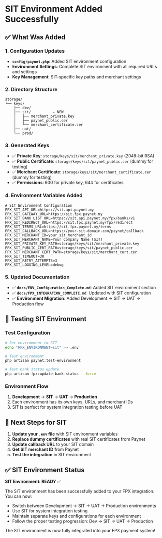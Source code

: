 # SIT Environment Added Successfully

## ✅ What Was Added

### 1. Configuration Updates
- **`config/paynet.php`**: Added SIT environment configuration
- **Environment Settings**: Complete SIT environment with all required URLs and settings
- **Key Management**: SIT-specific key paths and merchant settings

### 2. Directory Structure
```
storage/
└── keys/
    ├── dev/
    ├── sit/          ← NEW
    │   ├── merchant_private.key
    │   ├── paynet_public.cer
    │   └── merchant_certificate.cer
    ├── uat/
    └── prod/
```

### 3. Generated Keys
- ✅ **Private Key**: `storage/keys/sit/merchant_private.key` (2048-bit RSA)
- ✅ **Public Certificate**: `storage/keys/sit/paynet_public.cer` (dummy for testing)
- ✅ **Merchant Certificate**: `storage/keys/sit/merchant_certificate.cer` (dummy for testing)
- ✅ **Permissions**: 600 for private key, 644 for certificates

### 4. Environment Variables Added
```env
# SIT Environment Configuration
FPX_SIT_API_URL=https://sit.api.paynet.my
FPX_SIT_GATEWAY_URL=https://sit.fpx.paynet.my
FPX_SIT_BANK_LIST_URL=https://sit.api.paynet.my/fpx/banks/v1
FPX_SIT_REDIRECT_URL=https://sit.fpx.paynet.my/fpx/redirect
FPX_SIT_TERMS_URL=https://sit.fpx.paynet.my/terms
FPX_SIT_CALLBACK_URL=https://your-sit-domain.com/paynet/callback
FPX_SIT_MERCHANT_ID=your_sit_merchant_id
FPX_SIT_MERCHANT_NAME=Your Company Name (SIT)
FPX_SIT_PRIVATE_KEY_PATH=storage/keys/sit/merchant_private.key
FPX_SIT_PUBLIC_CERT_PATH=storage/keys/sit/paynet_public.cer
FPX_SIT_MERCHANT_CERT_PATH=storage/keys/sit/merchant_cert.cer
FPX_SIT_TIMEOUT=30
FPX_SIT_RETRY_ATTEMPTS=3
FPX_SIT_LOGGING_LEVEL=debug
```

### 5. Updated Documentation
- ✅ **`docs/ENV_Configuration_Complete.md`**: Added SIT environment section
- ✅ **`docs/FPX_INTEGRATION_COMPLETE.md`**: Updated with SIT configuration
- ✅ **Environment Migration**: Added Development → SIT → UAT → Production flow

## 🧪 Testing SIT Environment

### Test Configuration
```bash
# Set environment to SIT
echo "FPX_ENVIRONMENT=sit" >> .env

# Test environment
php artisan paynet:test-environment

# Test bank status update
php artisan fpx:update-bank-status --force
```

### Environment Flow
1. **Development** → **SIT** → **UAT** → **Production**
2. Each environment has its own keys, URLs, and merchant IDs
3. SIT is perfect for system integration testing before UAT

## 🔧 Next Steps for SIT

1. **Update your `.env` file** with SIT environment variables
2. **Replace dummy certificates** with real SIT certificates from Paynet
3. **Update callback URL** to your SIT domain
4. **Get SIT merchant ID** from Paynet
5. **Test the integration** in SIT environment

## ✅ SIT Environment Status

**SIT Environment: READY** ✅

The SIT environment has been successfully added to your FPX integration. You can now:

- Switch between Development → SIT → UAT → Production environments
- Use SIT for system integration testing
- Maintain separate keys and configurations for each environment
- Follow the proper testing progression: Dev → SIT → UAT → Production

The SIT environment is now fully integrated into your FPX payment system! 